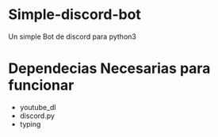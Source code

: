 # Simple-discord-bot
Un simple Bot de discord para python3

# Dependecias Necesarias para funcionar
* youtube_dl
* discord.py
* typing
